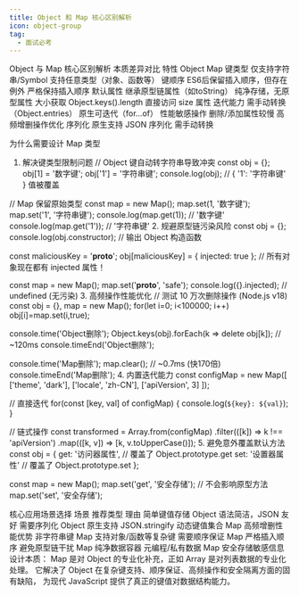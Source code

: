 ```yaml
---
title: Object 和 Map 核心区别解析
icon: object-group
tag:
  - 面试必考
---
```





Object 与 Map 核心区别解析
本质差异对比
特性	Object	Map
键类型	仅支持字符串/Symbol	支持任意类型（对象、函数等）
键顺序	ES6后保留插入顺序，但存在例外	严格保持插入顺序
默认属性	继承原型链属性（如toString）	纯净存储，无原型属性
大小获取	Object.keys().length	直接访问 size 属性
迭代能力	需手动转换（Object.entries）	原生可迭代（for...of）
性能敏感操作	删除/添加属性较慢	高频增删操作优化
序列化	原生支持 JSON 序列化	需手动转换

为什么需要设计 Map 类型
1. 解决键类型限制问题
// Object 键自动转字符串导致冲突
const obj = {};
obj[1] = '数字键';
obj['1'] = '字符串键';
console.log(obj); // { '1': '字符串键' } 值被覆盖

// Map 保留原始类型
const map = new Map();
map.set(1, '数字键');
map.set('1', '字符串键');
console.log(map.get(1));   // '数字键'
console.log(map.get('1')); // '字符串键'
2. 规避原型链污染风险
const obj = {};
console.log(obj.constructor); // 输出 Object 构造函数

const maliciousKey = '__proto__';
obj[maliciousKey] = { injected: true };
// 所有对象现在都有 injected 属性！

const map = new Map();
map.set('__proto__', 'safe');
console.log({}.injected); // undefined (无污染)
3. 高频操作性能优化
// 测试 10 万次删除操作 (Node.js v18)
const obj = {}, map = new Map();
for(let i=0; i<100000; i++) obj[i]=map.set(i,true);

console.time('Object删除');
Object.keys(obj).forEach(k => delete obj[k]); // ~120ms
console.timeEnd('Object删除');

console.time('Map删除');
map.clear(); // ~0.7ms (快170倍)
console.timeEnd('Map删除');
4. 内置迭代能力
const configMap = new Map([
  ['theme', 'dark'],
  ['locale', 'zh-CN'],
  ['apiVersion', 3]
]);

// 直接迭代
for(const [key, val] of configMap) {
  console.log(`${key}: ${val}`);
}

// 链式操作
const transformed = Array.from(configMap)
  .filter(([k]) => k !== 'apiVersion')
  .map(([k, v]) => [k, v.toUpperCase()]);
5. 避免意外覆盖默认方法
const obj = {
  get: '访问器属性', // 覆盖了 Object.prototype.get
  set: '设置器属性'  // 覆盖了 Object.prototype.set
};

const map = new Map();
map.set('get', '安全存储'); // 不会影响原型方法
map.set('set', '安全存储');

核心应用场景选择
场景	推荐类型	理由
简单键值存储	Object	语法简洁，JSON 友好
需要序列化	Object	原生支持 JSON.stringify
动态键值集合	Map	高频增删性能优势
非字符串键	Map	支持对象/函数等复杂键
需要顺序保证	Map	严格插入顺序
避免原型链干扰	Map	纯净数据容器
元编程/私有数据	Map	安全存储敏感信息
设计本质：
Map 是对 Object 的专业化补充，正如 Array 是对列表数据的专业化处理。
它解决了 Object 在复杂键支持、顺序保证、高频操作和安全隔离方面的固有缺陷，
为现代 JavaScript 提供了真正的键值对数据结构能力。
